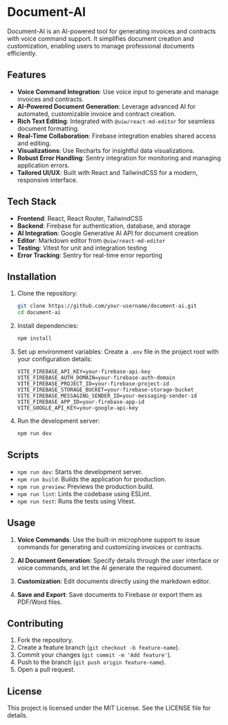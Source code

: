 # Document-AI

Document-AI is an AI-powered tool for generating invoices and contracts with voice command support. It simplifies document creation and customization, enabling users to manage professional documents efficiently.

## Features

- **Voice Command Integration**: Use voice input to generate and manage invoices and contracts.
- **AI-Powered Document Generation**: Leverage advanced AI for automated, customizable invoice and contract creation.
- **Rich Text Editing**: Integrated with `@uiw/react-md-editor` for seamless document formatting.
- **Real-Time Collaboration**: Firebase integration enables shared access and editing.
- **Visualizations**: Use Recharts for insightful data visualizations.
- **Robust Error Handling**: Sentry integration for monitoring and managing application errors.
- **Tailored UI/UX**: Built with React and TailwindCSS for a modern, responsive interface.

## Tech Stack

- **Frontend**: React, React Router, TailwindCSS
- **Backend**: Firebase for authentication, database, and storage
- **AI Integration**: Google Generative AI API for document creation
- **Editor**: Markdown editor from `@uiw/react-md-editor`
- **Testing**: Vitest for unit and integration testing
- **Error Tracking**: Sentry for real-time error reporting

## Installation

1. Clone the repository:
   ```bash
   git clone https://github.com/your-username/document-ai.git
   cd document-ai
   ```

2. Install dependencies:
   ```bash
   npm install
   ```

3. Set up environment variables:
   Create a `.env` file in the project root with your configuration details:
   ```env
   VITE_FIREBASE_API_KEY=your-firebase-api-key
   VITE_FIREBASE_AUTH_DOMAIN=your-firebase-auth-domain
   VITE_FIREBASE_PROJECT_ID=your-firebase-project-id
   VITE_FIREBASE_STORAGE_BUCKET=your-firebase-storage-bucket
   VITE_FIREBASE_MESSAGING_SENDER_ID=your-messaging-sender-id
   VITE_FIREBASE_APP_ID=your-firebase-app-id
   VITE_GOOGLE_API_KEY=your-google-api-key
   ```

4. Run the development server:
   ```bash
   npm run dev
   ```

## Scripts

- `npm run dev`: Starts the development server.
- `npm run build`: Builds the application for production.
- `npm run preview`: Previews the production build.
- `npm run lint`: Lints the codebase using ESLint.
- `npm run test`: Runs the tests using Vitest.

## Usage

1. **Voice Commands**:
   Use the built-in microphone support to issue commands for generating and customizing invoices or contracts.

2. **AI Document Generation**:
   Specify details through the user interface or voice commands, and let the AI generate the required document.

3. **Customization**:
   Edit documents directly using the markdown editor.

4. **Save and Export**:
   Save documents to Firebase or export them as PDF/Word files.


## Contributing

1. Fork the repository.
2. Create a feature branch (`git checkout -b feature-name`).
3. Commit your changes (`git commit -m 'Add feature'`).
4. Push to the branch (`git push origin feature-name`).
5. Open a pull request.

## License

This project is licensed under the MIT License. See the LICENSE file for details.
